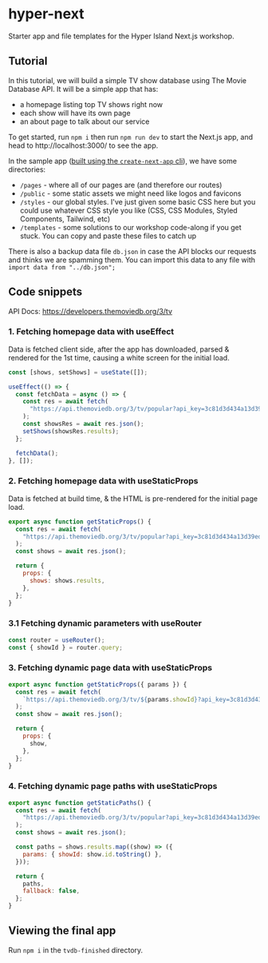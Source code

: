 # hyper-next

Starter app and file templates for the Hyper Island Next.js workshop.

## Tutorial

In this tutorial, we will build a simple TV show database using The Movie Database API. It will be a simple app that has:

- a homepage listing top TV shows right now
- each show will have its own page
- an about page to talk about our service

To get started, run `npm i` then run `npm run dev` to start the Next.js app, and head to http://localhost:3000/ to see the app.

In the sample app ([built using the `create-next-app` cli](https://nextjs.org/docs/getting-started#automatic-setup)), we have some directories:

- `/pages` - where all of our pages are (and therefore our routes)
- `/public` - some static assets we might need like logos and favicons
- `/styles` - our global styles. I've just given some basic CSS here but you could use whatever CSS style you like (CSS, CSS Modules, Styled Components, Tailwind, etc)
- `/templates` - some solutions to our workshop code-along if you get stuck. You can copy and paste these files to catch up

There is also a backup data file `db.json` in case the API blocks our requests and thinks we are spamming them. You can import this data to any file with `import data from "../db.json";`

## Code snippets

API Docs: https://developers.themoviedb.org/3/tv

### 1. Fetching homepage data with useEffect

Data is fetched client side, after the app has downloaded, parsed & rendered for the 1st time, causing a white screen for the initial load.

```js
const [shows, setShows] = useState([]);

useEffect(() => {
  const fetchData = async () => {
    const res = await fetch(
      "https://api.themoviedb.org/3/tv/popular?api_key=3c81d3d434a13d39edaea832df6550a3&page=1"
    );
    const showsRes = await res.json();
    setShows(showsRes.results);
  };

  fetchData();
}, []);
```

### 2. Fetching homepage data with useStaticProps

Data is fetched at build time, & the HTML is pre-rendered for the initial page load.

```js
export async function getStaticProps() {
  const res = await fetch(
    "https://api.themoviedb.org/3/tv/popular?api_key=3c81d3d434a13d39edaea832df6550a3&page=1"
  );
  const shows = await res.json();

  return {
    props: {
      shows: shows.results,
    },
  };
}
```

### 3.1 Fetching dynamic parameters with useRouter

```js
const router = useRouter();
const { showId } = router.query;
```

### 3. Fetching dynamic page data with useStaticProps

```js
export async function getStaticProps({ params }) {
  const res = await fetch(
    `https://api.themoviedb.org/3/tv/${params.showId}?api_key=3c81d3d434a13d39edaea832df6550a3&language=en-US`
  );
  const show = await res.json();

  return {
    props: {
      show,
    },
  };
}
```

### 4. Fetching dynamic page paths with useStaticProps

```js
export async function getStaticPaths() {
  const res = await fetch(
    "https://api.themoviedb.org/3/tv/popular?api_key=3c81d3d434a13d39edaea832df6550a3&page=1"
  );
  const shows = await res.json();

  const paths = shows.results.map((show) => ({
    params: { showId: show.id.toString() },
  }));

  return {
    paths,
    fallback: false,
  };
}
```

## Viewing the final app

Run `npm i` in the `tvdb-finished` directory.
